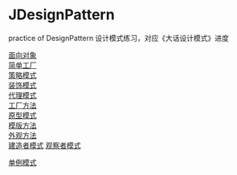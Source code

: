 # JDesignPattern
practice of DesignPattern
设计模式练习，对应《大话设计模式》进度

[面向对象](https://github.com/CUjamin/JDesignPattern/blob/master/oo.md)  
[简单工厂](https://github.com/CUjamin/JDesignPattern/blob/master/simplefactory)  
[策略模式](https://github.com/CUjamin/JDesignPattern/blob/master/strategy)   
[装饰模式](https://github.com/CUjamin/JDesignPattern/tree/master/decorator)  
[代理模式](https://github.com/CUjamin/JDesignPattern/blob/master/proxy)  
[工厂方法](https://github.com/CUjamin/JDesignPattern/blob/master/factory)   
[原型模式](https://github.com/CUjamin/JDesignPattern/blob/master/prototype)    
[模版方法](https://github.com/CUjamin/JDesignPattern/blob/master/templatemethod)    
[外观方法](https://github.com/CUjamin/JDesignPattern/blob/master/facade)    
[建造者模式](https://github.com/CUjamin/JDesignPattern/blob/master/builder)
[观察者模式](https://github.com/CUjamin/JDesignPattern/blob/master/pub_sub)


[单例模式](https://github.com/CUjamin/JDesignPattern/blob/master/singleton)
